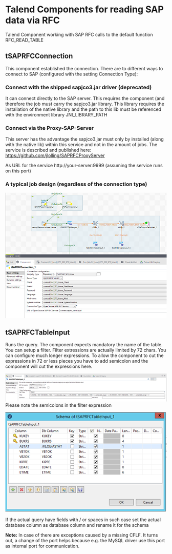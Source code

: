 # Talend Components for reading SAP data via RFC
Talend Component working with SAP RFC calls to the default function RFC_READ_TABLE

## tSAPRFCConnection
This component established the connection. There are to different ways to connect to SAP (configured with the setting Connection Type):

### Connect with the shipped sapjco3.jar driver (deprecated)
It can connect directly to the SAP server. This requires the component (and therefore the job must carry the sapjco3.jar library.
This library requires the installation of the native library and the path to this lib must be referenced with the environment library JNI_LIBRARY_PATH

### Connect via the Proxy-SAP-Server
This server has the advantage the sapjco3.jar must only by installed (along with the native lib) within this service and not in the amount of jobs.
The service is described and published here: https://github.com/jlolling/SAPRFCProxyServer

As URL for the service http://your-server:9999  (assuming the service runs on this port)


### A typical job design (regardless of the connection type)
![Job here the connection components](https://github.com/jlolling/talendcomp_tSAPRFC/blob/master/doc/tSAPRFC_real_live_job_design.png)

## tSAPRFCTableInput

Runs the query.
The component expects mandatory the name of the table.
You can setup a filter.
Filter extressions are actually limited by 72 chars. You can configure much longer expressions. 
To allow the component to cut the expressions in 72 or less pieces you have to add semicolon and the component will cut the expressions here.

![Job here the input component](https://github.com/jlolling/talendcomp_tSAPRFC/blob/master/doc/tSAPRFCTableInput_real_live_job_design.png)
Please note the semicolons in the filter expression

![Job here the input component schema](https://github.com/jlolling/talendcomp_tSAPRFC/blob/master/doc/tSAPRFCTableInput_schema.png)

If the actual query have fields with / or spaces in such case set the actual database column as database column and rename it for the schema

**Note:** In case of there are exceptions caused by a missing CFLF. It turns out, a change of the port helps because e.g. the MySQL driver use this port as internal port for communication.


